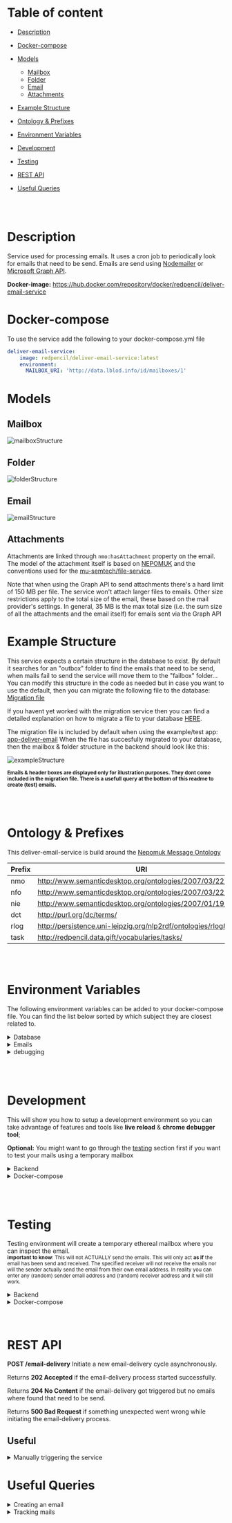 # Table of content

- [Description](#description)
- [Docker-compose](#docker-compose)
- [Models](#models)
  * [Mailbox](#mailbox)
  * [Folder](#folder)
  * [Email](#email)
  * [Attachments](#attachments)
- [Example Structure](#example-structure)
- [Ontology & Prefixes](#ontology--prefixes)
- [Environment Variables](#environment-variables)
- [Development](#development)
- [Testing](#testing)
- [REST API](#rest-api)
- [Useful Queries](#useful-queries)

  <br> <br>
# Description

Service used for processing emails. It uses a cron job to periodically look for emails that need to be send. Emails are send using [Nodemailer](https://nodemailer.com/) or [Microsoft Graph API](https://docs.microsoft.com/en-us/graph/outlook-mail-concept-overview).

**Docker-image:** https://hub.docker.com/repository/docker/redpencil/deliver-email-service

# Docker-compose

To use the service add the following to your docker-compose.yml file

```yaml
deliver-email-service:
    image: redpencil/deliver-email-service:latest
    environment:
      MAILBOX_URI: 'http://data.lblod.info/id/mailboxes/1'
```

# Models

## Mailbox

![mailboxStructure](https://user-images.githubusercontent.com/52280338/101146729-a7abc080-361b-11eb-948a-3ee07351c9ce.png)

## Folder

![folderStructure](https://user-images.githubusercontent.com/52280338/98683653-94cc0600-2365-11eb-98f7-cae7c7eb085c.png)

## Email

![emailStructure](https://user-images.githubusercontent.com/22411874/158777581-af48f4ad-af0c-40fc-96ea-f87634d34ce5.png)


## Attachments

Attachments are linked through  `nmo:hasAttachment` property on the email.
The model of the attachment itself is based on [NEPOMUK](http://oscaf.sourceforge.net/nmo.html#nmo:hasAttachment) and the conventions used for the [mu-semtech/file-service](https://github.com/mu-semtech/file-service).

Note that when using the Graph API to send attachments there's a hard limit of 150 MB per file. The service won't attach larger files to emails. Other size restrictions apply to the total size of the email, these based on the mail provider's settings. In general, 35 MB is the max total size (i.e. the sum size of all the attachments and the email itself) for emails sent via the Graph API

# Example Structure

This service expects a certain structure in the database to exist. By default it searches for an "outbox" folder to find the emails that need to be send, when mails fail to send the service will move them to the "failbox" folder... You can modify this structure in the code as needed but in case you want to use the default, then you can migrate the following file to the database: [Migration file](https://github.com/aatauil/app-deliver-email/blob/master/config/migrations/20190122110800-mailbox-folders.sparql)

If you havent yet worked with the migration service then you can find a detailed explanation on how to migrate a file to your database [HERE](https://github.com/mu-semtech/mu-migrations-service).

The migration file is included by default when using the example/test app: [app-deliver-email](https://github.com/aatauil/app-deliver-email)
When the file has succesfully migrated to your database, then the mailbox & folder structure in the backend should look like this:

![exampleStructure](https://user-images.githubusercontent.com/52280338/98683867-d361c080-2365-11eb-9c4d-7a800f393106.png)

<sup><b>Emails & header boxes are displayed only for illustration purposes. They dont come included in the migration file. There is a usefull query at the bottom of this readme to create (test) emails.</b></sup>

<br> <br>
# Ontology & Prefixes

This deliver-email-service is build around the [Nepomuk Message Ontology](http://oscaf.sourceforge.net/nmo.html)

| Prefix  | URI |
|---|---|
| nmo | http://www.semanticdesktop.org/ontologies/2007/03/22/nmo# |
| nfo | http://www.semanticdesktop.org/ontologies/2007/03/22/nfo# |
| nie | http://www.semanticdesktop.org/ontologies/2007/01/19/nie# |
| dct | http://purl.org/dc/terms/ |
| rlog | http://persistence.uni-leipzig.org/nlp2rdf/ontologies/rlog# |
| task | http://redpencil.data.gift/vocabularies/tasks/ |

<br> <br>
# Environment Variables

The following environment variables can be added to your docker-compose file. You can find the list below sorted by which subject they are closest related to.

<details>
 <summary>Database</summary>

| ENV  | Description | default | required |
|---|---|---|---|
| MAILBOX_URI | Specify the uri of the mailbox that you want to manipulate  | null |X |

</details>

<details>
 <summary>Emails</summary>

 > [!WARNING]
 > The `EMAIL_HOST` and `EMAIL_PORT` environment variables were previously known as `HOST` and `PORT` but the javascript-template also uses those and attempted to start an express server there. We therefore had to rename these environment variables.

| ENV  | Description | default | required |
|---|---|---|---|
| EMAIL_CRON_PATTERN | Pattern describing when a new cron job should trigger. Default: every second of every minute of every first hour of the day. Useful: [cron-pattern-generator](https://crontab.guru/#*/2_*_*_*_*) & [used cron library](https://www.npmjs.com/package/cron#available-cron-patterns). Note that this library uses **6 fields** as opposed to 5, i.e. it has granularity up to 1 second. | * * 1 * * * |
| SECURE_CONNECTION | if true the connection will use TLS when connecting to server. If false (the default) then TLS is used if server supports the STARTTLS extension. In most cases set this value to true if you are connecting to port 465. For port 587 or 25 keep it false  | false |   |
| EMAIL_PROTOCOL | Choose which protocol you want te use to send the e-mails. Available options are "smtp" "MS_Graph_API"  | "smtp" |  |
| HOURS_DELIVERING_TIMEOUT | Timeout after which the service will stop retrying to send the e-mail after it has failed  | 1 |
| HOURS_SENDING_TIMEOUT | Timeout after which emails in the sending box will be either retried or moved to the failbox  | .5 |
| MAX_BATCH_SIZE | Max amount of emails allowed to be send in parallel. Emails in a batch are sent sequentially, there's a wait time between batches | 10 |
| MAX_BATCH_WAIT_TIME | Amount of time (in milliseconds) to wait between batches | 1000 |
| MAX_RETRY_ATTEMPTS | Max amount of times an email will be tried to resend after it fails  | 5 |
| WELL_KNOWN_SERVICE | Specify the email service you will be using to send the emails. Options: [list](https://github.com/redpencilio/deliver-email-service/blob/main/data/node-mailer-services.js) or "test" | " " | x |
| FROM_NAME  | Name that will be displayed to receiver of the e-mail  | " " |
| EMAIL_ADDRESS | E-mail address from sender  | null | unless "test"  |
| EMAIL_PASSWORD | Password from sender (api-key if service is SendGrid)  | null | unless "test"  |
| ERROR_LOGS_GRAPH | Graph where your error logs will be stored | "http://mu.semte.ch/graphs/public" | |
| LOG_ERRORS | If true, will log the error message in the database when an email was send but returned an error | false | |
| EMAIL_HOST | Is the hostname or IP address to connect to.  | null | unless "test" |
| EMAIL_PORT | is the port to connect to (defaults to 587 if "SECURE_CONNECTION" is false or 465 if true)  | null |
| MS_GRAPH_API_CLIENT_ID | Client (or Application) ID of the Microsoft App that will be used to connect with the Graph API | null | if `EMAIL_PROTOCOL="MS_Graph_API"` |
| MS_GRAPH_API_TENANT_ID | Tenant (or Directory) ID of the tenant/Active Directory that hosts the email accounts we will use for sending | null | if `EMAIL_PROTOCOL="MS_Graph_API"` |
| MS_GRAPH_API_CLIENT_SECRET | Client secret value of the Microsoft App | null | if `EMAIL_PROTOCOL="MS_Graph_API"` |
| MS_GRAPH_API_RETRIEVE_WAIT_TIME | the amount of time (in milliseconds) to wait when retrying the fetching of an email | 10000 |

</details>

<details>
 <summary>debugging</summary>

| ENV  | Description | default | required |
|---|---|---|---|
| NODE_ENV  | Choose your node environment. options: "production" or "development"   | "production" | |
| LOG_MS_GRAPH_API_REQUESTS | whether to log all the requests sent to the Microsoft Graph API | false |

</details>

<br> <br>
# Development

This will show you how to setup a development environment so you can take advantage of features and tools like **live reload** & **chrome debugger tool**;


**Optional:**
   You might want to go through the [testing](#testing) section first if you want to test your mails using a temporary mailbox
<br>

<details>
 <summary>Backend</summary>

If you already have a backend you want to use for development then you can ignore this, otherwise we have a development backend available that is already configured and has the example structure migrations file to get you up and running quickly. Follow the readme file of the following repo:

[App-deliver-email](https://github.com/aatauil/app-deliver-email)
</details>

<details>
 <summary>Docker-compose</summary>

As the image has been build using the [mu-javascript-template](https://hub.docker.com/r/semtech/mu-javascript-template), you will be able to setup a development environment with chrome debugging. To get started quickly, change the deliver-email-service in your docker-compose file to this:

```yaml
  deliver-email-service:
    image: redpencil/deliver-email-service:0.1.3
    ports:
      - 8888:80
      - 9229:9229
    environment:
      MAILBOX_URI: 'http://data.lblod.info/id/mailboxes/1'
      SECURE_CONNECTION: "true"
      NODE_ENV: "development"
      WELL_KNOWN_SERVICE: "myservice"
      EMAIL_ADDRESS: "mymail@myservice.com"
      EMAIL_PASSWORD: "myemailpassword"
      FROM_NAME: "myname"
    labels:
      - "logging=true"
    restart: always
    volumes:
      - ./data/files:/share
      - /path/to/local/cloned/deliver-email-service/folder/:/app/ (for debugging purposes)
    logging: *default-logging

```

<sup><b>Don't forget to change WELL_KNOW_SERVICE, EMAIL_ADDRESS, EMAIL_PASSWORD & FROM_NAME to your own + volume paths.</b></sup>

</details>

<br> <br>
# Testing

Testing environment will create a temporary ethereal mailbox where you can inspect the email. <br>
<sup><strong>important to know</strong>: This will not ACTUALLY send the emails. This will only act <strong>as if</strong> the email has been send and received. The specified receiver will not receive the emails nor will the sender actually send the email from their own email address. In reality you can enter any (random) sender email address and (random) receiver address and it will still work.</sup>

<details>
 <summary>Backend</summary>

If you already have a backend you want to use for development then you can ignore this, otherwise we have a development backend available that is already configured and has the example structure migrations file to get you up and running quickly. Follow the readme file of the following repo:

[App-deliver-email](https://github.com/aatauil/app-deliver-email)
</details>

<details>
 <summary>Docker-compose</summary>

You can easily inspect the mails by changing the WELL_KNOWN_SERVICE in your docker-compose file to "test"
```yaml
  deliver-email-service:
    image: redpencil/deliver-email-service:0.1.3
    environment:
      MAILBOX_URI: 'http://data.lblod.info/id/mailboxes/1'
      WELL_KNOWN_SERVICE: "test"
      FROM_NAME: "RedPencil"
```
When creating an email in the database (see [useful queries](#useful-queries)) the email will go through the same process as it would when sending an email in the non-testing environment. The main difference being that the service will create a temporary generated ethereal mailbox for you where you can view your send emails. At the end of each send email, the logs will display a preview url:

```
> EMAIL 3: Preview url https://ethereal.email/message/123456788abcdefg
```
When clicking on the link you will be redirected to the temporary generated mailbox where you can inspect the contents of the mail.
You do not have to worry about it spamming your own or any other mailbox when the test protocol is set.
</details>
<br> <br>


# REST API

**POST /email-delivery**
Initiate a new email-delivery cycle asynchronously.

Returns **202 Accepted** if the email-delivery process started successfully.

Returns **204 No Content** if the email-delivery got triggered but no emails where found that need to be send.

Returns **500 Bad Request** if something unexpected went wrong while initiating the email-delivery process.

## Useful

<details>
 <summary>Manually triggering the service</summary>

 Add the following snippet to your dispatcher file.

 ```ruby
  post "/email-delivery/*path" do
    Proxy.forward conn, path, "http://deliver-email-service/email-delivery/"
  end
```

You can now use postman to send a post request to the '/email-delivery' endpoint or you can run the following command in your terminal.

`wget --post-data='' http://localhost/email-delivery/`

<small> Do not forget to remove this before deploying to production </small>


</details>

# Useful Queries

<details>
 <summary>Creating an email</summary>

```
PREFIX nmo: <http://www.semanticdesktop.org/ontologies/2007/03/22/nmo#>
PREFIX nie: <http://www.semanticdesktop.org/ontologies/2007/01/19/nie#>
PREFIX nfo: <http://www.semanticdesktop.org/ontologies/2007/03/22/nfo#>

INSERT DATA {
  GRAPH <http://mu.semte.ch/graphs/system/email> {

    <http://data.lblod.info/id/emails/1> a nmo:Email;
        nmo:messageFrom "johan@redpencil.io";
        nmo:emailTo "niels@redpencil.io";
        nmo:emailCc "erika@redpencil.io";
        nmo:emailBcc "aad@redpencil.io";
        nmo:messageSubject "Email deliver service";
        nmo:plainTextMessageContent "I really like this service! But when encountering bugs, its important           to create an issue in the repo so it can get resolved";
        nmo:sentDate "";
        nmo:isPartOf <http://data.lblod.info/id/mail-folders/2>.
 }
}
```

<sup>You will want to modify <http://data.lblod.info/id/emails/1> after each inserted mail otherwise you will create duplicates. e.g.  <http://data.lblod.info/id/emails/2>,  <http://data.lblod.info/id/emails/3> etc..</sup>

</details>


<details>
 <summary>Tracking mails</summary>

 ```

PREFIX nmo: <http://www.semanticdesktop.org/ontologies/2007/03/22/nmo#>
PREFIX nie: <http://www.semanticdesktop.org/ontologies/2007/01/19/nie#>
PREFIX task: <http://redpencil.data.gift/vocabularies/tasks/>

   SELECT  ?email
      ?messageSubject
      ?messageFrom
      ?emailTo
      ?emailCc
      ?messageId
      ?plainTextMessageContent
      ?htmlMessageContent
      ?sentDate
      ?folder
      ?numberOfRetries

    WHERE {
      GRAPH <http://mu.semte.ch/graphs/system/email> {
        <http://data.lblod.info/id/mailboxes/1> nie:hasPart ?mailfolder.
        ?mailfolder nie:title ?folder.
        ?email nmo:isPartOf ?mailfolder.
        ?email nmo:messageSubject ?messageSubject.
        ?email nmo:messageFrom ?messageFrom.
        ?email nmo:emailTo ?emailTo.

        BIND(0 as ?defaultRetries).
        OPTIONAL {?email task:numberOfRetries ?optionalRetries}.
        BIND(coalesce(?optionalRetries, ?defaultRetries) as ?numberOfRetries).

        BIND('' as ?defaultEmailCc).
        OPTIONAL {?email nmo:emailCc ?optionalEmailCc}.
        BIND(coalesce(?optionalEmailCc, ?defaultEmailCc) as ?emailCc).

        BIND('' as ?defaultmessageId).
        OPTIONAL {?email nmo:messageId ?optionalMessageId}.
        BIND(coalesce(?optionalMessageId, ?defaultmessageId) as ?messageId).

        BIND('' as ?defaultPlainTextMessageContent).
        OPTIONAL {?email nmo:plainTextMessageContent ?optionalPlainTextMessageContent}.
        BIND(coalesce(?optionalPlainTextMessageContent, ?defaultPlainTextMessageContent) as ?plainTextMessageContent).

        BIND('' as ?defaultHtmlMessageContent).
        OPTIONAL {?email nmo:htmlMessageContent ?optionalHtmlMessageContent}.
        BIND(coalesce(?optionalHtmlMessageContent, ?defaultHtmlMessageContent) as ?htmlMessageContent).

        BIND('' as ?defaultSentDate).
        OPTIONAL {?email nmo:sentDate ?optionalSentDate}.
        BIND(coalesce(?optionalSentDate, ?defaultSentDate) as ?sentDate).

      }
    }
GROUP BY ?email ?messageSubject ?messageFrom ?messageId ?plainTextMessageContent ?htmlMessageContent ?sentDate ?numberOfRetries
```
 </details>

